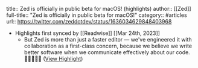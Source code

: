 title:: Zed is officially in public beta for macOS! (highlights)
author:: [[Zed]]
full-title:: "Zed is officially in public beta for macOS!"
category:: #articles
url:: https://twitter.com/zeddotdev/status/1636034629848403968

- Highlights first synced by [[Readwise]] [[Mar 24th, 2023]]
	- But Zed is more than just a faster editor — we've engineered it with collaboration as a first-class concern, because we believe we write better software when we communicate effectively about our code. 👩‍💻✨👨‍💻 ([View Highlight](https://read.readwise.io/read/01gw9ak941yhw64r3eg5929ph7))